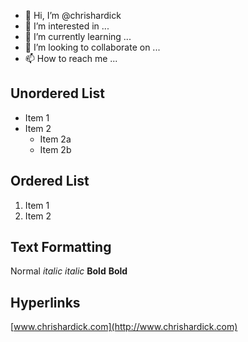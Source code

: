 - 👋 Hi, I’m @chrishardick
- 👀 I’m interested in ...
- 🌱 I’m currently learning ...
- 💞️ I’m looking to collaborate on ...
- 📫 How to reach me ...

## Unordered List
* Item 1
* Item 2
  * Item 2a
  * Item 2b

## Ordered List
1. Item 1
1. Item 2
 
## Text Formatting

Normal
*italic* _italic_
**Bold** __Bold__

## Hyperlinks
[www.chrishardick.com](http://www.chrishardick.com)

<!---
chrishardick/chrishardick is a ✨ special ✨ repository because its `README.md` (this file) appears on your GitHub profile.
You can click the Preview link to take a look at your changes.
xyz - abc
--->
